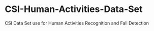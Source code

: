 # CSI-Human-Activities-Data-Set
CSI Data Set use for Human Activities Recognition and Fall Detection
